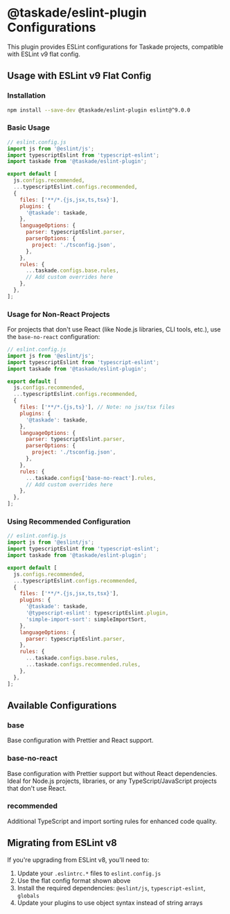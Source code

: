 # @taskade/eslint-plugin Configurations

This plugin provides ESLint configurations for Taskade projects, compatible with ESLint v9 flat config.

## Usage with ESLint v9 Flat Config

### Installation

```bash
npm install --save-dev @taskade/eslint-plugin eslint@^9.0.0
```

### Basic Usage

```javascript
// eslint.config.js
import js from '@eslint/js';
import typescriptEslint from 'typescript-eslint';
import taskade from '@taskade/eslint-plugin';

export default [
  js.configs.recommended,
  ...typescriptEslint.configs.recommended,
  {
    files: ['**/*.{js,jsx,ts,tsx}'],
    plugins: {
      '@taskade': taskade,
    },
    languageOptions: {
      parser: typescriptEslint.parser,
      parserOptions: {
        project: './tsconfig.json',
      },
    },
    rules: {
      ...taskade.configs.base.rules,
      // Add custom overrides here
    },
  },
];
```

### Usage for Non-React Projects

For projects that don't use React (like Node.js libraries, CLI tools, etc.), use the `base-no-react` configuration:

```javascript
// eslint.config.js
import js from '@eslint/js';
import typescriptEslint from 'typescript-eslint';
import taskade from '@taskade/eslint-plugin';

export default [
  js.configs.recommended,
  ...typescriptEslint.configs.recommended,
  {
    files: ['**/*.{js,ts}'], // Note: no jsx/tsx files
    plugins: {
      '@taskade': taskade,
    },
    languageOptions: {
      parser: typescriptEslint.parser,
      parserOptions: {
        project: './tsconfig.json',
      },
    },
    rules: {
      ...taskade.configs['base-no-react'].rules,
      // Add custom overrides here
    },
  },
];
```

### Using Recommended Configuration

```javascript
// eslint.config.js
import js from '@eslint/js';
import typescriptEslint from 'typescript-eslint';
import taskade from '@taskade/eslint-plugin';

export default [
  js.configs.recommended,
  ...typescriptEslint.configs.recommended,
  {
    files: ['**/*.{js,jsx,ts,tsx}'],
    plugins: {
      '@taskade': taskade,
      '@typescript-eslint': typescriptEslint.plugin,
      'simple-import-sort': simpleImportSort,
    },
    languageOptions: {
      parser: typescriptEslint.parser,
    },
    rules: {
      ...taskade.configs.base.rules,
      ...taskade.configs.recommended.rules,
    },
  },
];
```

## Available Configurations

### base
Base configuration with Prettier and React support.

### base-no-react
Base configuration with Prettier support but without React dependencies. Ideal for Node.js projects, libraries, or any TypeScript/JavaScript projects that don't use React.

### recommended  
Additional TypeScript and import sorting rules for enhanced code quality.

## Migrating from ESLint v8

If you're upgrading from ESLint v8, you'll need to:

1. Update your `.eslintrc.*` files to `eslint.config.js` 
2. Use the flat config format shown above
3. Install the required dependencies: `@eslint/js`, `typescript-eslint`, `globals`
4. Update your plugins to use object syntax instead of string arrays
